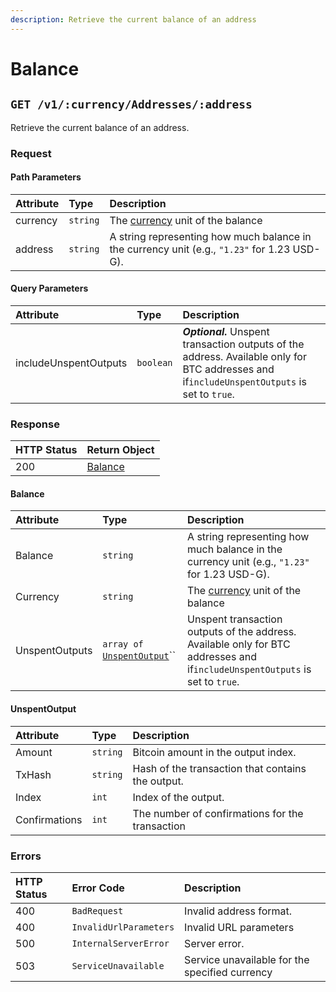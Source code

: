 ```yaml
---
description: Retrieve the current balance of an address
---
```


# Balance

## `GET /v1/:currency/Addresses/:address`

Retrieve the current balance of an address.

### Request

#### Path Parameters

| Attribute | Type | Description |
| :--- | :--- | :--- |
| currency | `string` | The [currency](currency-and-conversion-symbols.md#currency-symbols) unit of the balance |
| address | `string` | A string representing how much balance in the currency unit \(e.g., `"1.23"` for 1.23 USD-G\). |

#### Query Parameters

| Attribute | Type | Description |
| :--- | :--- | :--- |
| includeUnspentOutputs | `boolean` | _**Optional.**_ Unspent transaction outputs of the address. Available only for BTC addresses and if`includeUnspentOutputs` is set to `true`. |

### Response

| HTTP Status | Return Object |
| :--- | :--- |
| 200 | [Balance](balance.md#balance) |

#### Balance

| Attribute | Type | Description |
| :--- | :--- | :--- |
| Balance | `string` | A string representing how much balance in the currency unit \(e.g., `"1.23"` for 1.23 USD-G\). |
| Currency | `string` | The [currency](currency-and-conversion-symbols.md#currency-symbols) unit of the balance |
| UnspentOutputs | `array of` [`UnspentOutput`](balance.md#unspentoutput)\`\` | Unspent transaction outputs of the address. Available only for BTC addresses and if`includeUnspentOutputs` is set to `true`. |

#### UnspentOutput

| Attribute | Type | Description |
| :--- | :--- | :--- |
| Amount | `string` | Bitcoin amount in the output index. |
| TxHash | `string` | Hash of the transaction that contains the output. |
| Index | `int` | Index of the output. |
| Confirmations | `int` | The number of confirmations for the transaction |

### Errors

| HTTP Status | Error Code | Description |
| :--- | :--- | :--- |
| 400 | `BadRequest` | Invalid address format. |
| 400 | `InvalidUrlParameters` | Invalid URL parameters |
| 500 | `InternalServerError` | Server error. |
| 503 | `ServiceUnavailable` | Service unavailable for the specified currency |

